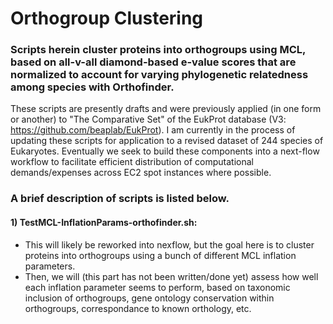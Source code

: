 # Orthogroup Clustering
### Scripts herein cluster proteins into orthogroups using MCL, based on all-v-all diamond-based e-value scores that are normalized to account for varying phylogenetic relatedness among species with Orthofinder. 
These scripts are presently drafts and were previously applied (in one form or another) to "The Comparative Set" of the EukProt database (V3: https://github.com/beaplab/EukProt).
I am currently in the process of updating these scripts for application to a revised dataset of 244 species of Eukaryotes.
Eventually we seek to build these components into a next-flow workflow to facilitate efficient distribution of computational demands/expenses across EC2 spot instances where possible. 

### A brief description of scripts is listed below. 
#### 1) TestMCL-InflationParams-orthofinder.sh:
  -  This will likely be reworked into nexflow, but the goal here is to cluster proteins into orthogroups using a bunch of different MCL inflation parameters. 
  -  Then, we will (this part has not been written/done yet) assess how well each inflation parameter seems to perform, based on taxonomic inclusion of orthogroups, gene ontology conservation within orthogroups, correspondance to known orthology, etc. 

